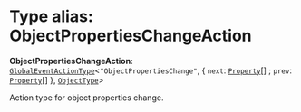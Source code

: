 # Type alias: ObjectPropertiesChangeAction

**ObjectPropertiesChangeAction**: [`GlobalEventActionType`](/auto-docs/variable-core/interfaces/GlobalEventActionType.md)<`"ObjectPropertiesChange"`, { `next`: [`Property`](/auto-docs/variable-core/classes/Property.md)\[] ; `prev`: [`Property`](/auto-docs/variable-core/classes/Property.md)\[]  }, [`ObjectType`](/auto-docs/variable-core/classes/ObjectType.md)>

Action type for object properties change.
